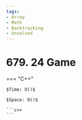 ```yaml
---
tags:
- Array
- Math
- Backtracking
- Unsolved
---
```



# 679. 24 Game

=== "C++"

    $Time: O()$

    $Space: O()$

    ```c++
    ```